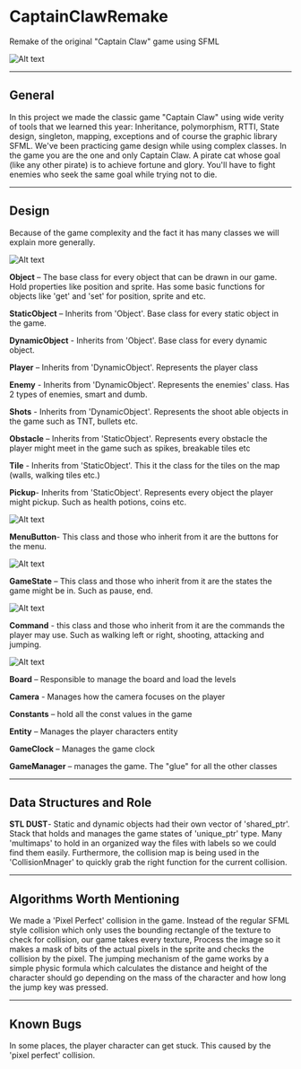 # CaptainClawRemake
Remake of the original "Captain Claw" game using SFML

![Alt text](https://media.giphy.com/media/xcmVlEpoBxKYU/giphy.gif "Logo")
***
## **General**

In this project we made the classic game "Captain Claw" using wide verity of tools that we learned this year: Inheritance, polymorphism, RTTI, State design, singleton, mapping, exceptions and of course the graphic library SFML. We've been practicing game design while using complex classes.
In the game you are the one and only Captain Claw. A pirate cat whose goal (like any other pirate) is to achieve fortune and glory. You'll have to fight enemies who seek the same goal while trying not to die.  

***
## **Design**

Because of the game complexity and the fact it has many classes we will explain more generally.

![Alt text](https://image.ibb.co/bS7kuT/1.jpg "Object UML")


**Object** – The base class for every object that can be drawn in our game. Hold properties like position and sprite. Has some basic functions for objects like 'get' and 'set' for position, sprite and etc.

**StaticObject** – Inherits from 'Object'. Base class for every static object in the game.

**DynamicObject** - Inherits from 'Object'. Base class for every dynamic object.

**Player** – Inherits from 'DynamicObject'. Represents the player class

**Enemy** - Inherits from 'DynamicObject'. Represents the enemies' class. Has 2 types of enemies, smart and dumb.

**Shots** - Inherits from 'DynamicObject'. Represents the shoot able objects in the game such as TNT, bullets etc.

**Obstacle** – Inherits from 'StaticObject'. Represents every obstacle the player might meet in the game such as spikes, breakable tiles etc

**Tile** - Inherits from 'StaticObject'. This it the class for the tiles on the map (walls, walking tiles etc.)

**Pickup**- Inherits from 'StaticObject'. Represents every object the player might pickup. Such as health potions, coins etc.

![Alt text](https://image.ibb.co/mTBZoo/2.jpg "Menu UML")

**MenuButton**- This class and those who inherit from it are the buttons for the menu.

![Alt text](https://image.ibb.co/kx9b18/3.jpg "GameState UML")

**GameState** – This class and those who inherit from it are the states the game might be in. Such as pause, end.

![Alt text](https://image.ibb.co/fxzLTo/4.jpg "Commands UML")

**Command** - this class and those who inherit from it are the commands the player may use. Such as walking left or right, shooting, attacking and jumping.

![Alt text](https://image.ibb.co/kE778o/5.jpg "Other UML")

**Board** – Responsible to manage the board and load the levels

**Camera** - Manages how the camera focuses on the player

**Constants** – hold all the const values in the game

**Entity** – Manages the player characters entity

**GameClock** – Manages the game clock

**GameManager** – manages the game. The "glue" for all the other classes

***
## **Data Structures and Role**

**STL DUST**- Static and dynamic objects had their own vector of 'shared_ptr'. Stack that holds and manages the game states of 'unique_ptr' type. Many 'multimaps' to hold in an organized way the files with labels so we could find them easily. Furthermore, the collision map is being used in the 'CollisionMnager' to quickly grab the right function for the current collision.

***
## **Algorithms Worth Mentioning**

We made a 'Pixel Perfect' collision in the game. Instead of the regular SFML style collision which only uses the bounding rectangle of the texture to check for collision, our game takes every texture, Process the image so it makes a mask of bits of the actual pixels in the sprite and checks the collision by the pixel.
The jumping mechanism of the game works by a simple physic formula which calculates the distance and height of the character should go depending on the mass of the character and how long the jump key was pressed.

***
## **Known Bugs**
In some places, the player character can get stuck. This caused by the 'pixel perfect' collision.
